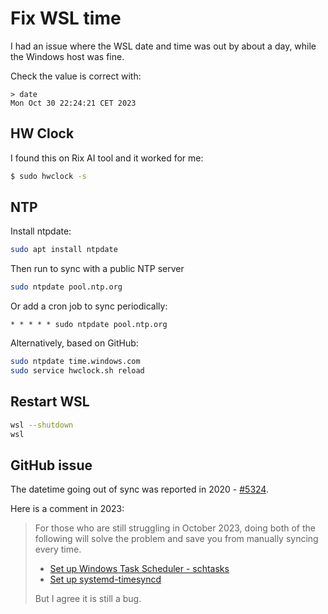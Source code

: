 # Fix WSL time

I had an issue where the WSL date and time was out by about a day, while the Windows host was fine.

Check the value is correct with:

```console
> date
Mon Oct 30 22:24:21 CET 2023
```


## HW Clock

I found this on Rix AI tool and it worked for me:

```sh
$ sudo hwclock -s
```


## NTP

Install ntpdate:

```sh
sudo apt install ntpdate
```


Then run to sync with a public NTP server

```sh
sudo ntpdate pool.ntp.org
```

Or add a cron job to sync periodically:

```
* * * * * sudo ntpdate pool.ntp.org
```

Alternatively, based on GitHub:

```sh
sudo ntpdate time.windows.com
sudo service hwclock.sh reload
```


## Restart WSL

```sh
wsl --shutdown
wsl
```


## GitHub issue

The datetime going out of sync was reported in 2020 - [#5324](https://github.com/microsoft/WSL/issues/5324).

Here is a comment in 2023:


> For those who are still struggling in October 2023, doing both of the following will solve the problem and save you from manually syncing every time.
>
> - [Set up Windows Task Scheduler - schtasks](https://stackoverflow.com/a/65086857)
> - [Set up systemd-timesyncd](https://github.com/microsoft/WSL/issues/8204#issuecomment-1338334154)
>
> But I agree it is still a bug.
